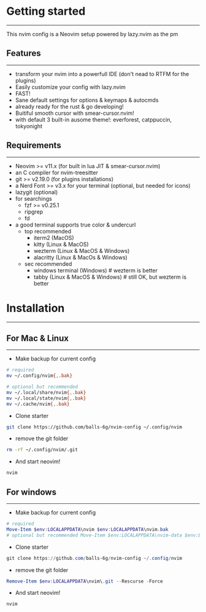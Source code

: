 # Getting started
----------------------
This nvim config is a Neovim setup powered by lazy.nvim as the pm

## Features
---------------
- transform your nvim into a powerfull IDE (don't nead to RTFM for the plugins)
- Easily customize your config with lazy.nvim
- FAST!
- Sane default settings for options & keymaps & autocmds
- already ready for the rust & go developing!
- Buitiful smooth cursor with smear-cursor.nvim!
- with default 3 built-in ausome theme!: everforest, catppuccin, tokyonight

## Requirements
----------------
- Neovim >= v11.x (for built in lua JIT & smear-cursor.nvim)
- an C compiler for nvim-treesitter
- git >= v2.19.0 (for plugins installations)
- a Nerd Font >= v3.x for your terminal (optional, but needed for icons)
- lazygit (optional)
- for searchings
    - fzf >= v0.25.1
    - ripgrep
    - fd
- a good terminal supports true color & undercurl
    - top recommended
        - iterm2 (MacOS)
        - kitty (Linux & MacOS)
        - wezterm (Linux & MacOS & Windows)
        - alacritty (Linux & MacOs & Windows)
    - sec recommended
        - windows terminal (Windows) # wezterm is better
        - tabby (Linux & MacOS & Windows) # still OK, but wezterm is better

# Installation
-----------------

## For Mac & Linux
--------------

- Make backup for current config
```bash
# required
mv ~/.config/nvim{,.bak}

# optional but recommended
mv ~/.local/share/nvim{,.bak}
mv ~/.local/state/nvim{,.bak}
mv ~/.cache/nvim{,.bak}
```

- Clone starter
```bash
git clone https://github.com/balls-6g/nvim-config ~/.config/nvim
```

- remove the git folder
```bash
rm -rf ~/.config/nvim/.git
```

- And start neovim!
```bash
nvim
```

## For windows
-----------------

- Make backup for current config
```ps1
# required
Move-Item $env:LOCALAPPDATA\nvim $env:LOCALAPPDATA\nvim.bak
# optional but recommended Move-Item $env:LOCALAPPDATA\nvim-data $env:LOCALAPPDATA\nvim-data.bak
```

- Clone starter
```ps1
git clone https://github.com/balls-6g/nvim-config ~/.config/nvim
```

- remove the git folder
```ps1
Remove-Item $env:LOCALAPPDATA\nvim\.git --Rescurse -Force
```

- And start neovim!
```ps1
nvim
```
